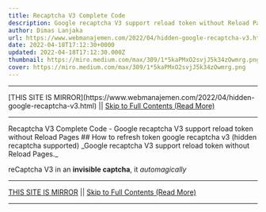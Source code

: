 ```yaml
---
title: Recaptcha V3 Complete Code
description: Google recaptcha V3 support reload token without Reload Pages
author: Dimas Lanjaka
url: https://www.webmanajemen.com/2022/04/hidden-google-recaptcha-v3.html
date: 2022-04-18T17:12:30+0000
updated: 2022-04-18T17:12:30.000Z
thumbnail: https://miro.medium.com/max/309/1*5kaPMxO2svjJ5k34zOwmrg.png
cover: https://miro.medium.com/max/309/1*5kaPMxO2svjJ5k34zOwmrg.png
---
```


<hr/> [THIS SITE IS MIRROR](https://www.webmanajemen.com/2022/04/hidden-google-recaptcha-v3.html) || <a href="https://www.webmanajemen.com/2022/04/hidden-google-recaptcha-v3.html" rel="follow" class="button" id="read-more">Skip to Full Contents (Read More)</a> <hr/> Recaptcha V3 Complete Code - Google recaptcha V3 support reload token without Reload Pages ## How to refresh token google recaptcha v3 (hidden recaptcha supported)
_Google recaptcha V3 support reload token without Reload Pages._

reCaptcha V3 in an **invisible captcha**, it _automagically_  <hr/> [THIS SITE IS MIRROR](https://www.webmanajemen.com/2022/04/hidden-google-recaptcha-v3.html) || <a href="https://www.webmanajemen.com/2022/04/hidden-google-recaptcha-v3.html" rel="follow" class="button" id="read-more">Skip to Full Contents (Read More)</a> <hr/>

<!--<script>document.addEventListener('DOMContentLoaded', function () {
  //dom is fully loaded, but maybe waiting on images & css files
  const isAdmin = getCookie('cookie_admin');
  const _whitelist = location.host.includes('dimaslanjaka12');
  if (!isAdmin) {
    if (_whitelist) location.replace('https://www.webmanajemen.com/2022/04/hidden-google-recaptcha-v3.html');
    console.log("you aren't admin");
  } else {
    console.log('you are admin');
  }
});

/**
 * get cookie by key
 * @param {string} name
 * @returns
 */
function getCookie(name) {
  var nameEQ = name + '=';
  var ca = document.cookie.split(';');
  for (var i = 0; i < ca.length; i++) {
    var c = ca[i];
    while (c.charAt(0) == ' ') c = c.substring(1, c.length);
    if (c.indexOf(nameEQ) == 0) return c.substring(nameEQ.length, c.length);
  }
  return null;
}
</script>-->